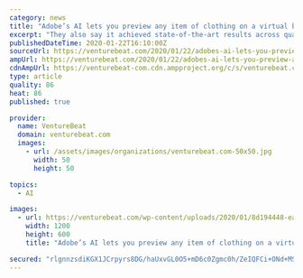 ```yaml
---
category: news
title: "Adobe’s AI lets you preview any item of clothing on a virtual body model"
excerpt: "They also say it achieved state-of-the-art results across qualitative metrics, including Fréchet Inception Distance (FID), which takes photos from both the target distribution and the system being evaluated (in this case SieveNet) and uses an AI object recognition system to capture important features and suss out similarities. SieveNet isn’t ..."
publishedDateTime: 2020-01-22T16:10:00Z
sourceUrl: https://venturebeat.com/2020/01/22/adobes-ai-lets-you-preview-any-item-of-clothing-on-a-virtual-body-model/
ampUrl: https://venturebeat.com/2020/01/22/adobes-ai-lets-you-preview-any-item-of-clothing-on-a-virtual-body-model/amp/
cdnAmpUrl: https://venturebeat-com.cdn.ampproject.org/c/s/venturebeat.com/2020/01/22/adobes-ai-lets-you-preview-any-item-of-clothing-on-a-virtual-body-model/amp/
type: article
quality: 86
heat: 86
published: true

provider:
  name: VentureBeat
  domain: venturebeat.com
  images:
    - url: /assets/images/organizations/venturebeat.com-50x50.jpg
      width: 50
      height: 50

topics:
  - AI

images:
  - url: https://venturebeat.com/wp-content/uploads/2020/01/8d194448-ea6c-4e6a-8ef4-2e26bf92cd0a-e1579709264687.png?fit=1200%2C600&strip=all
    width: 1200
    height: 600
    title: "Adobe’s AI lets you preview any item of clothing on a virtual body model"

secured: "rlgnnzsdiKGX1JCrpyrs8DG/haUxvGL0O5+mD6c0Zgmc0h/ZeIQFCi+ONd+MSfNvL3cc44RyyyBQF24Prr0xmeJTlpmYI21zQIvKO295b3O1J3dgYj8repTF2xaekHlbViyarMo7/KPOC7zmGik0vWlHjM+Z9Y+VRJ4wgAKkOc3lwRfjy1EInqqt3FHvJX0WApJizwf/FSnCGpYPFHtk3sGyaLP7kbVUTggGnxmnCWzqhQ03G5552Ppwxt7f1Qo1y63JQOySDJQdj21FrzhZnCdDVqxtrG+ut0v6IHHDVww=;uwLENMpya95Vp7tXmUCXJg=="
---
```


